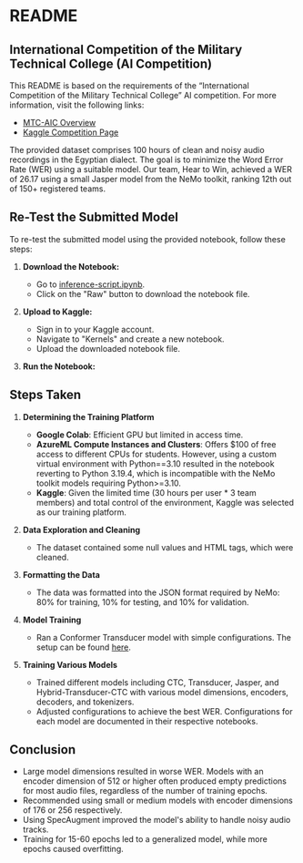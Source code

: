 # README

## International Competition of the Military Technical College (AI Competition)

This README is based on the requirements of the “International Competition of the 
Military Technical College” AI competition. For more information, visit the following links:
- [MTC-AIC Overview](https://aic.conferences.ekb.eg/)
- [Kaggle Competition Page](https://www.kaggle.com/competitions/mct-aic-2/overview)

The provided dataset comprises 100 hours of clean and noisy audio recordings in the 
Egyptian dialect. The goal is to minimize the Word Error Rate (WER) using a suitable model. 
Our team, Hear to Win, achieved a WER of 26.17 using a small Jasper model from the NeMo toolkit, 
ranking 12th out of 150+ registered teams.

## Re-Test the Submitted Model

To re-test the submitted model using the provided notebook, follow these steps:

1. **Download the Notebook:**
   - Go to [inference-script.ipynb](https://github.com/YousefEldaly/MTC-AIC-ASR-competition/blob/main/inference-script.ipynb).
   - Click on the "Raw" button to download the notebook file.

2. **Upload to Kaggle:**
   - Sign in to your Kaggle account.
   - Navigate to "Kernels" and create a new notebook.
   - Upload the downloaded notebook file.

3. **Run the Notebook:**

## Steps Taken

1. **Determining the Training Platform**
   - **Google Colab**: Efficient GPU but limited in access time.
   - **AzureML Compute Instances and Clusters**: Offers $100 of free access to different CPUs for students. 
     However, using a custom virtual environment with Python==3.10 resulted in the notebook reverting to Python 3.19.4, 
     which is incompatible with the NeMo toolkit models requiring Python>=3.10.
   - **Kaggle**: Given the limited time (30 hours per user * 3 team members) and total control of the environment, 
     Kaggle was selected as our training platform.

2. **Data Exploration and Cleaning**
   - The dataset contained some null values and HTML tags, which were cleaned.

3. **Formatting the Data**
   - The data was formatted into the JSON format required by NeMo: 80% for training, 10% for testing, 
     and 10% for validation.

4. **Model Training**
   - Ran a Conformer Transducer model with simple configurations. The setup can be found 
     [here](https://github.com/YousefEldaly/MTC-AIC-ASR-competition/blob/main/data-setup-clean-train-trial.ipynb).

5. **Training Various Models**
   - Trained different models including CTC, Transducer, Jasper, and Hybrid-Transducer-CTC with various model dimensions, 
     encoders, decoders, and tokenizers.
   - Adjusted configurations to achieve the best WER. Configurations for each model are documented in their 
     respective notebooks.

## Conclusion

- Large model dimensions resulted in worse WER. Models with an encoder dimension of 512 or higher often produced empty predictions for most audio files, regardless of the number of training epochs.
- Recommended using small or medium models with encoder dimensions of 176 or 256 respectively.
- Using SpecAugment improved the model's ability to handle noisy audio tracks.
- Training for 15-60 epochs led to a generalized model, while more epochs caused overfitting.

